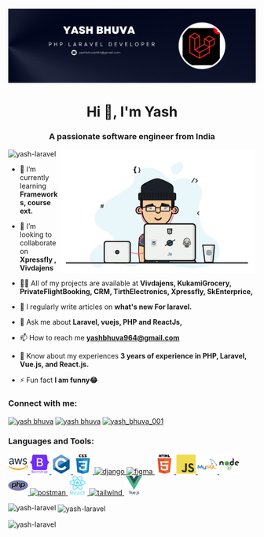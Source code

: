 ![logo](https://github.com/Yash-laravel/Yash-laravel/blob/main/Git%20Banner.png)
<h1 align="center">Hi 👋, I'm Yash</h1>
<h3 align="center">A passionate software engineer from India</h3>

<img align="right" alt="Code" width="400" src="https://raw.githubusercontent.com/SandunWebDev/SandunWebDev/main/assets/developer_coding_1.gif" >

<p align="left"> <img src="https://komarev.com/ghpvc/?username=yash-laravel&label=Profile%20views&color=0e75b6&style=flat" alt="yash-laravel" /> </p>

- 🌱 I’m currently learning **Frameworks, course ext.**

- 👯 I’m looking to collaborate on **Xpressfly , Vivdajens**

- 👨‍💻 All of my projects are available at **Vivdajens, KukamiGrocery, PrivateFlightBooking, CRM, TirthElectronics, Xpressfly, SkEnterprice,**

- 📝 I regularly write articles on **what's new For laravel.**

- 💬 Ask me about **Laravel, vuejs, PHP and ReactJs,**

- 📫 How to reach me **yashbhuva964@gmail.com**

- 📄 Know about my experiences **3 years of experience in PHP, Laravel, Vue.js, and React.js.**

- ⚡ Fun fact **I am funny😂**

<h3 align="left">Connect with me:</h3>
<p align="left">
<a href="https://linkedin.com/in/yash bhuva" target="blank"><img align="center" src="https://raw.githubusercontent.com/rahuldkjain/github-profile-readme-generator/master/src/images/icons/Social/linked-in-alt.svg" alt="yash bhuva" height="30" width="40" /></a>
<a href="https://fb.com/yash bhuva" target="blank"><img align="center" src="https://raw.githubusercontent.com/rahuldkjain/github-profile-readme-generator/master/src/images/icons/Social/facebook.svg" alt="yash bhuva" height="30" width="40" /></a>
<a href="https://instagram.com/yash_bhuva_001" target="blank"><img align="center" src="https://raw.githubusercontent.com/rahuldkjain/github-profile-readme-generator/master/src/images/icons/Social/instagram.svg" alt="yash_bhuva_001" height="30" width="40" /></a>
</p>

<h3 align="left">Languages and Tools:</h3>
<p align="left"> <a href="https://aws.amazon.com" target="_blank" rel="noreferrer"> <img src="https://raw.githubusercontent.com/devicons/devicon/master/icons/amazonwebservices/amazonwebservices-original-wordmark.svg" alt="aws" width="40" height="40"/> </a> <a href="https://getbootstrap.com" target="_blank" rel="noreferrer"> <img src="https://raw.githubusercontent.com/devicons/devicon/master/icons/bootstrap/bootstrap-plain-wordmark.svg" alt="bootstrap" width="40" height="40"/> </a> <a href="https://www.cprogramming.com/" target="_blank" rel="noreferrer"> <img src="https://raw.githubusercontent.com/devicons/devicon/master/icons/c/c-original.svg" alt="c" width="40" height="40"/> </a> <a href="https://www.w3schools.com/css/" target="_blank" rel="noreferrer"> <img src="https://raw.githubusercontent.com/devicons/devicon/master/icons/css3/css3-original-wordmark.svg" alt="css3" width="40" height="40"/> </a> <a href="https://www.djangoproject.com/" target="_blank" rel="noreferrer"> <img src="https://cdn.worldvectorlogo.com/logos/django.svg" alt="django" width="40" height="40"/> </a> <a href="https://www.figma.com/" target="_blank" rel="noreferrer"> <img src="https://www.vectorlogo.zone/logos/figma/figma-icon.svg" alt="figma" width="40" height="40"/> </a> <a href="https://www.w3.org/html/" target="_blank" rel="noreferrer"> <img src="https://raw.githubusercontent.com/devicons/devicon/master/icons/html5/html5-original-wordmark.svg" alt="html5" width="40" height="40"/> </a> <a href="https://developer.mozilla.org/en-US/docs/Web/JavaScript" target="_blank" rel="noreferrer"> <img src="https://raw.githubusercontent.com/devicons/devicon/master/icons/javascript/javascript-original.svg" alt="javascript" width="40" height="40"/> </a> <a href="https://www.mysql.com/" target="_blank" rel="noreferrer"> <img src="https://raw.githubusercontent.com/devicons/devicon/master/icons/mysql/mysql-original-wordmark.svg" alt="mysql" width="40" height="40"/> </a> <a href="https://nodejs.org" target="_blank" rel="noreferrer"> <img src="https://raw.githubusercontent.com/devicons/devicon/master/icons/nodejs/nodejs-original-wordmark.svg" alt="nodejs" width="40" height="40"/> </a> <a href="https://www.php.net" target="_blank" rel="noreferrer"> <img src="https://raw.githubusercontent.com/devicons/devicon/master/icons/php/php-original.svg" alt="php" width="40" height="40"/> </a> <a href="https://postman.com" target="_blank" rel="noreferrer"> <img src="https://www.vectorlogo.zone/logos/getpostman/getpostman-icon.svg" alt="postman" width="40" height="40"/> </a> <a href="https://reactjs.org/" target="_blank" rel="noreferrer"> <img src="https://raw.githubusercontent.com/devicons/devicon/master/icons/react/react-original-wordmark.svg" alt="react" width="40" height="40"/> </a> <a href="https://tailwindcss.com/" target="_blank" rel="noreferrer"> <img src="https://www.vectorlogo.zone/logos/tailwindcss/tailwindcss-icon.svg" alt="tailwind" width="40" height="40"/> </a> <a href="https://vuejs.org/" target="_blank" rel="noreferrer"> <img src="https://raw.githubusercontent.com/devicons/devicon/master/icons/vuejs/vuejs-original-wordmark.svg" alt="vuejs" width="40" height="40"/> </a> </p>

<p><img align="left" src="https://github-readme-stats.vercel.app/api/top-langs?username=yash-laravel&show_icons=true&locale=en&layout=compact" alt="yash-laravel" /></p>

<p>&nbsp;<img align="center" src="https://github-readme-stats.vercel.app/api?username=yash-laravel&show_icons=true&locale=en" alt="yash-laravel" /></p>

<p><img align="center" src="https://github-readme-streak-stats.herokuapp.com/?user=yash-laravel&" alt="yash-laravel" /></p>
